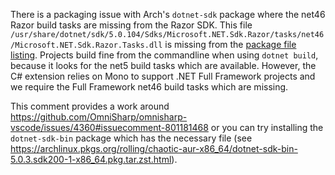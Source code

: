 There is a packaging issue with Arch's `dotnet-sdk` package where the net46 Razor build tasks are missing from the Razor SDK. This file `/usr/share/dotnet/sdk/5.0.104/Sdks/Microsoft.NET.Sdk.Razor/tasks/net46/Microsoft.NET.Sdk.Razor.Tasks.dll` is missing from the [package file listing](https://archlinux.pkgs.org/rolling/archlinux-community-x86_64/dotnet-sdk-5.0.5.sdk202-1-x86_64.pkg.tar.zst.html). Projects build fine from the commandline when using `dotnet build`, because it looks for the net5 build tasks which are available. However, the C# extension relies on Mono to support .NET Full Framework projects and we require the Full Framework net46 build tasks which are missing.

This comment provides a work around https://github.com/OmniSharp/omnisharp-vscode/issues/4360#issuecomment-801181468 or you can try installing the `dotnet-sdk-bin` package which has the necessary file (see https://archlinux.pkgs.org/rolling/chaotic-aur-x86_64/dotnet-sdk-bin-5.0.3.sdk200-1-x86_64.pkg.tar.zst.html).